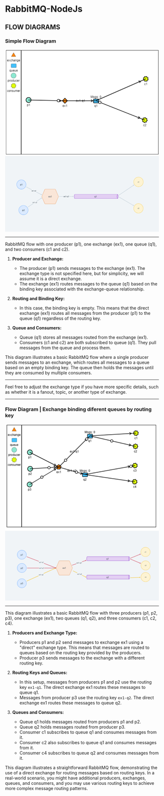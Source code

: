 # RabbitMQ-NodeJs

## FLOW DIAGRAMS

### Simple Flow Diagram

![flow-diagram-demo](./assets/flow-diagram-simple.png)
![flow-diagram-demo](./assets/flow-diagram-simple-2.png)

---

RabbitMQ flow with one producer (p1), one exchange (ex1), one queue (q1), and two consumers (c1 and c2).

1. **Producer and Exchange:**
   - The producer (p1) sends messages to the exchange (ex1). The exchange type is not specified here, but for simplicity, we will assume it is a direct exchange.
   - The exchange (ex1) routes messages to the queue (q1) based on the binding key associated with the exchange-queue relationship.

2. **Routing and Binding Key:**
   - In this case, the binding key is empty. This means that the direct exchange (ex1) routes all messages from the producer (p1) to the queue (q1) regardless of the routing key.

3. **Queue and Consumers:**
   - Queue (q1) stores all messages routed from the exchange (ex1).
   - Consumers (c1 and c2) are both subscribed to queue (q1). They pull messages from the queue and process them.

This diagram illustrates a basic RabbitMQ flow where a single producer sends messages to an exchange, which routes all messages to a queue based on an empty binding key. The queue then holds the messages until they are consumed by multiple consumers.

---

Feel free to adjust the exchange type if you have more specific details, such as whether it is a fanout, topic, or another type of exchange.

---

### Flow Diagram | Exchange binding diferent queues by routing key

![flow-diagram-demo](./assets/flow-diagram.png)
![flow-diagram-demo](./assets/flow-diagram-2.png)

---

This diagram illustrates a basic RabbitMQ flow with three producers (p1, p2, p3), one exchange (ex1), two queues (q1, q2), and three consumers (c1, c2, c4).

1. **Producers and Exchange Type:**
   - Producers p1 and p2 send messages to exchange ex1 using a "direct" exchange type. This means that messages are routed to queues based on the routing key provided by the producers.
   - Producer p3 sends messages to the exchange with a different routing key.

2. **Routing Keys and Queues:**
   - In this setup, messages from producers p1 and p2 use the routing key `ex1-q1`. The direct exchange ex1 routes these messages to queue q1.
   - Messages from producer p3 use the routing key `ex1-q2`. The direct exchange ex1 routes these messages to queue q2.

3. **Queues and Consumers:**
   - Queue q1 holds messages routed from producers p1 and p2.
   - Queue q2 holds messages routed from producer p3.
   - Consumer c1 subscribes to queue q1 and consumes messages from it.
   - Consumer c2 also subscribes to queue q1 and consumes messages from it.
   - Consumer c4 subscribes to queue q2 and consumes messages from it.

This diagram illustrates a straightforward RabbitMQ flow, demonstrating the use of a direct exchange for routing messages based on routing keys. In a real-world scenario, you might have additional producers, exchanges, queues, and consumers, and you may use various routing keys to achieve more complex message routing patterns.
